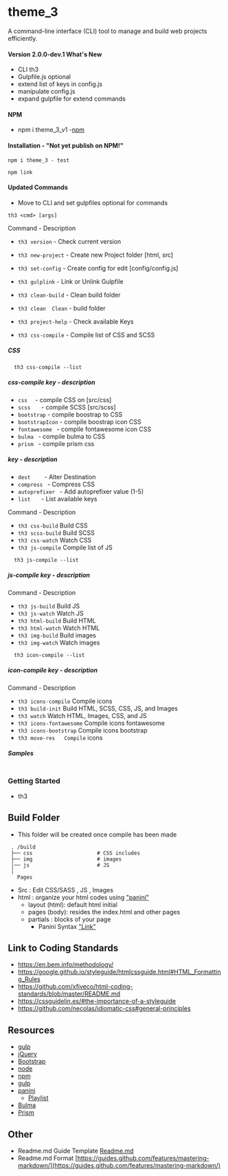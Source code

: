 # theme_3

A command-line interface (CLI) tool to manage and build web projects efficiently.

#### Version 2.0.0-dev.1 What's New

- CLI th3 
- Gulpfile.js optional
- extend list of keys in config.js
- manipulate config.js 
- expand gulpfile for extend commands

#### NPM
- npm i theme_3_v1 
  -[npm](https://www.npmjs.com/package/theme_3_v1)

#### Installation - "Not yet publish on NPM!"

```node
npm i theme_3 - test
```

```node
npm link
```

#### Updated Commands

- Move to CLI and set gulpfiles optional for commands

```node
th3 <cmd> [args]
```

Command	 - Description
- ```th3 version```	 - Check current version
- ```th3 new-project```	  - Create new Project folder [html, src]
- ```th3 set-config```	  - Create config for edit [config/config.js]
- ```th3 gulplink```	    - Link or Unlink Gulpfile
  
- ```th3 clean-build```	  - Clean build folder
- ```th3 clean	Clean```  - build folder
- ```th3 project-help```	- Check available Keys
- ```th3 css-compile```	   - Compile list of CSS and SCSS
##### CSS 
```
  th3 css-compile --list
```
##### css-compile key             - description
 - ```css  ```             - compile CSS on [src/css]
 - ```scss   ```           - compile SCSS [src/scss]
 - ```bootstrap```         - compile boostrap to CSS
 - ```bootstrapIcon```     - compile boostrap icon CSS
 - ```fontawesome ```      - compile fontawesome icon CSS
 - ```bulma ```             - compile bulma to CSS
 - ```prism ```             - compile prism css

##### key -  description
- ``` dest     ```       - Alter Destination
- ``` compress  ```       - Compress CSS
- ``` autoprefixer  ```   - Add autoprefixer value (1-5)
- ``` list    ```        - List available keys

Command	 - Description

- ```th3 css-build```	    Build CSS
- ```th3 scss-build```	  Build SCSS
- ```th3 css-watch```	    Watch CSS
- ```th3 js-compile```	  Compile list of JS

```
  th3 js-compile --list
```
##### js-compile key - description

Command	 - Description
- ```th3 js-build```	    Build JS
- ```th3 js-watch```	    Watch JS
- ```th3 html-build```	  Build HTML
- ```th3 html-watch```	  Watch HTML
- ```th3 img-build```	    Build images
- ```th3 img-watch```	    Watch images

```
  th3 icon-compile --list
```
##### icon-compile key  - description

Command	 - Description

- ```th3 icons-compile```	Compile icons
- ```th3 build-init```	  Build HTML, SCSS, CSS, JS, and Images
- ```th3 watch```	        Watch HTML, Images, CSS, and JS
- ```th3 icons-fontawesome```	  Compile icons fontawesome
- ```th3 icons-bootstrap```	    Compile icons bootstrap
- ```th3 move-res	Compile```    icons


##### Samples
```
```

### Getting Started

  - th3
  

## Build Folder
  - This folder will be created once compile has been made

   ```
    . /build
    ├── css                     # CSS includes
    ├── img                     # images
    │── js                      # JS
    │
      Pages       
   ```
- Src : Edit CSS/SASS , JS , Images
- html : organize your html codes using ["panini"](https://www.npmjs.com/package/panini)
  - layout (html): default html initial
  - pages (body): resides the index.html and other pages
  - partials : blocks of your page
    - Panini Syntax ["Link"](https://get.foundation/sites/docs/panini.html)

## Link to Coding Standards

- https://en.bem.info/methodology/
- https://google.github.io/styleguide/htmlcssguide.html#HTML_Formatting_Rules
- https://github.com/xfiveco/html-coding-standards/blob/master/README.md
- https://cssguidelin.es/#the-importance-of-a-styleguide
- https://github.com/necolas/idiomatic-css#general-principles

## Resources
- [gulp](https://riptutorial.com/gulp/topic/1341/getting-started-with-gulp)
- [jQuery](https://jquery.com)
- [Bootstrap](https://getbootstrap.com/)
- [node](https://nodejs.org/en/)
- [npm](https://www.npmjs.com/)
- [gulp](https://gulpjs.com/)
- [panini](https://foundation.zurb.com/sites/docs/panini.html)
  - [Playlist](https://www.youtube.com/playlist?list=PLJVWPVPk_D_3A4OBvLtsrcjL7gs1QEWLW)
- [Bulma](https://bulma.io/)
- [Prism](https://prismjs.com/index.html)
## Other

- Readme.md Guide Template [Readme.md](https://gist.github.com/PurpleBooth/109311bb0361f32d87a2)
- Readme.md Format [https://guides.github.com/features/mastering-markdown/](https://guides.github.com/features/mastering-markdown/)
